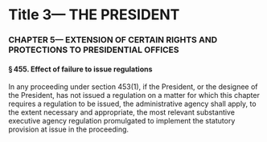 
# Title 3— THE PRESIDENT
### CHAPTER 5— EXTENSION OF CERTAIN RIGHTS AND PROTECTIONS TO PRESIDENTIAL OFFICES
#### § 455. Effect of failure to issue regulations

In any proceeding under section 453(1), if the President, or the designee of the President, has not issued a regulation on a matter for which this chapter requires a regulation to be issued, the administrative agency shall apply, to the extent necessary and appropriate, the most relevant substantive executive agency regulation promulgated to implement the statutory provision at issue in the proceeding.
